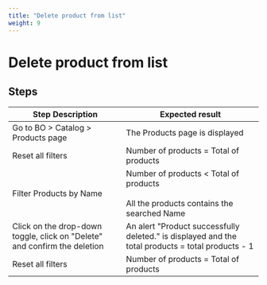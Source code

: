```yaml
---
title: "Delete product from list"
weight: 9
---
```


# Delete product from list
## Steps
| Step Description | Expected result |
| ----- | ----- |
| Go to BO > Catalog > Products page | The Products page is displayed |
| Reset all filters | Number of products = Total of products |
| Filter Products by Name | Number of products < Total of products<br><br>All the products contains the searched Name |
| Click on the drop-down toggle, click on "Delete" and confirm the deletion | An alert "Product successfully deleted." is displayed and the total products = total products - 1 |
| Reset all filters | Number of products = Total of products |
